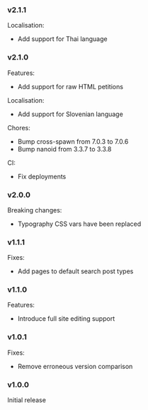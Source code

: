 ### v2.1.1
Localisation:
- Add support for Thai language

### v2.1.0
Features:
- Add support for raw HTML petitions

Localisation:
- Add support for Slovenian language

Chores:
- Bump cross-spawn from 7.0.3 to 7.0.6
- Bump nanoid from 3.3.7 to 3.3.8

CI:
- Fix deployments

### v2.0.0
Breaking changes:
- Typography CSS vars have been replaced

### v1.1.1
Fixes:
- Add pages to default search post types

### v1.1.0
Features:
- Introduce full site editing support

### v1.0.1
Fixes:
- Remove erroneous version comparison

### v1.0.0
Initial release
